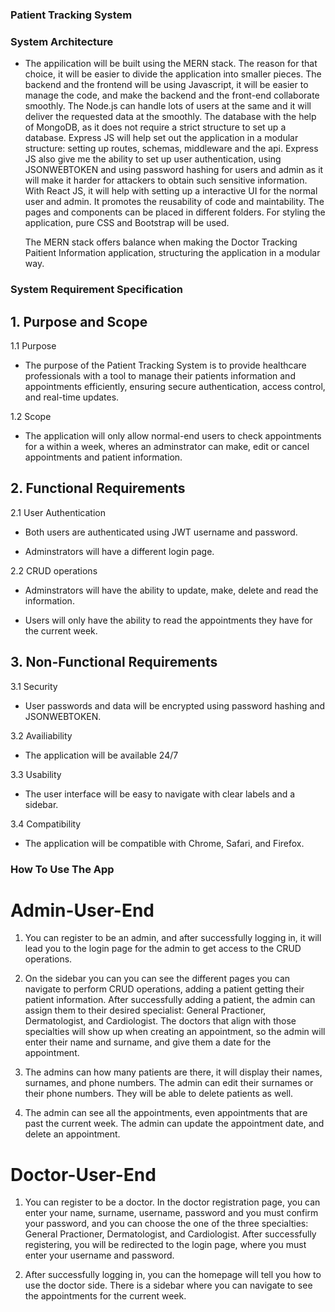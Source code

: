 ### Patient Tracking System

### System Architecture
- The appilication will be built using the MERN stack. The reason for that choice, it will be easier to
  divide the application into smaller pieces. The backend and the frontend will be using Javascript, it will be easier
  to manage the code, and make the backend and the front-end collaborate smoothly. The Node.js can handle lots of users at the same and it will deliver the requested data at the smoothly. The database with the help of MongoDB, as it does not require a strict structure to set up a database. Express JS will help set out the application in a modular structure: setting up routes, schemas, middleware and the api. Express JS also give me the ability to set up user authentication, using JSONWEBTOKEN and using password hashing for users and admin as it will make it harder for attackers to obtain such sensitive information. With React JS, it will help with setting up a interactive UI for the normal user and admin. It promotes the reusability of code and maintability. The pages and components can be placed in different folders. For styling the application, pure CSS and Bootstrap will be used.

  The MERN stack offers balance when making the Doctor Tracking Paitient Information application, structuring the application in a modular way.


### System Requirement Specification

## 1. Purpose and Scope

1.1 Purpose
- The purpose of the Patient Tracking System is to provide healthcare professionals with a tool to manage their patients
  information and appointments efficiently, ensuring secure authentication, access control, and real-time updates.

1.2 Scope
 - The application will only allow normal-end users to check appointments for a within a week, wheres an adminstrator can make, edit or cancel appointments and patient information.

## 2. Functional Requirements

2.1 User Authentication

- Both users are authenticated using JWT username and password.

- Adminstrators will have a different login page.

2.2 CRUD operations

- Adminstrators will have the ability to update, make, delete and read the information.

- Users will only have the ability to read the appointments they have for the current week.


## 3. Non-Functional Requirements

3.1 Security

- User passwords and data will be encrypted using password hashing and JSONWEBTOKEN.

3.2 Availiability

- The application will be available 24/7

3.3 Usability

- The user interface will be easy to navigate with clear labels and a sidebar.

3.4 Compatibility

- The application will be compatible with Chrome, Safari, and Firefox.

### How To Use The App

# Admin-User-End

1. You can register to be an admin, and after successfully logging in, it will lead you to the login page for the admin to get access to the CRUD operations.

2. On the sidebar you can you can see the different pages you can navigate to perform CRUD     operations, adding a patient getting their patient information. After successfully adding a patient, the admin can assign them to their desired specialist: General Practioner, Dermatologist, and Cardiologist. The doctors that align with those specialties will show up when creating an appointment, so the admin will enter their name and surname, and give them a date for the appointment.

3. The admins can how many patients are there, it will display their names, surnames, and phone numbers. The admin can edit their surnames or their phone numbers. They will be able to delete patients as well.

4. The admin can see all the appointments, even appointments that are past the current week.
The admin can update the appointment date, and delete an appointment.


# Doctor-User-End

1. You can register to be a doctor. In the doctor registration page, you can enter your name, surname, username, password and you must confirm your password, and you can choose the one of the three specialties: General Practioner, Dermatologist, and Cardiologist. After successfully registering, you will be redirected to the login page, where you must enter your username and password.

2. After successfully logging in, you can the homepage will tell you how to use the doctor side. There is a sidebar where you can navigate to see the appointments for the current week.





  


